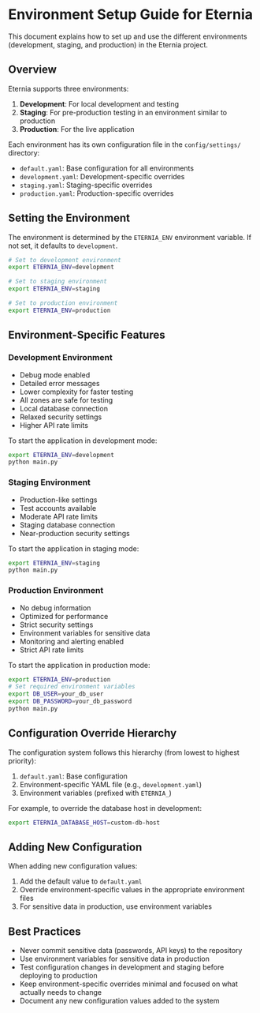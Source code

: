 # Environment Setup Guide for Eternia

This document explains how to set up and use the different environments (development, staging, and production) in the Eternia project.

## Overview

Eternia supports three environments:

1. **Development**: For local development and testing
2. **Staging**: For pre-production testing in an environment similar to production
3. **Production**: For the live application

Each environment has its own configuration file in the `config/settings/` directory:
- `default.yaml`: Base configuration for all environments
- `development.yaml`: Development-specific overrides
- `staging.yaml`: Staging-specific overrides
- `production.yaml`: Production-specific overrides

## Setting the Environment

The environment is determined by the `ETERNIA_ENV` environment variable. If not set, it defaults to `development`.

```bash
# Set to development environment
export ETERNIA_ENV=development

# Set to staging environment
export ETERNIA_ENV=staging

# Set to production environment
export ETERNIA_ENV=production
```

## Environment-Specific Features

### Development Environment

- Debug mode enabled
- Detailed error messages
- Lower complexity for faster testing
- All zones are safe for testing
- Local database connection
- Relaxed security settings
- Higher API rate limits

To start the application in development mode:

```bash
export ETERNIA_ENV=development
python main.py
```

### Staging Environment

- Production-like settings
- Test accounts available
- Moderate API rate limits
- Staging database connection
- Near-production security settings

To start the application in staging mode:

```bash
export ETERNIA_ENV=staging
python main.py
```

### Production Environment

- No debug information
- Optimized for performance
- Strict security settings
- Environment variables for sensitive data
- Monitoring and alerting enabled
- Strict API rate limits

To start the application in production mode:

```bash
export ETERNIA_ENV=production
# Set required environment variables
export DB_USER=your_db_user
export DB_PASSWORD=your_db_password
python main.py
```

## Configuration Override Hierarchy

The configuration system follows this hierarchy (from lowest to highest priority):

1. `default.yaml`: Base configuration
2. Environment-specific YAML file (e.g., `development.yaml`)
3. Environment variables (prefixed with `ETERNIA_`)

For example, to override the database host in development:

```bash
export ETERNIA_DATABASE_HOST=custom-db-host
```

## Adding New Configuration

When adding new configuration values:

1. Add the default value to `default.yaml`
2. Override environment-specific values in the appropriate environment files
3. For sensitive data in production, use environment variables

## Best Practices

- Never commit sensitive data (passwords, API keys) to the repository
- Use environment variables for sensitive data in production
- Test configuration changes in development and staging before deploying to production
- Keep environment-specific overrides minimal and focused on what actually needs to change
- Document any new configuration values added to the system
